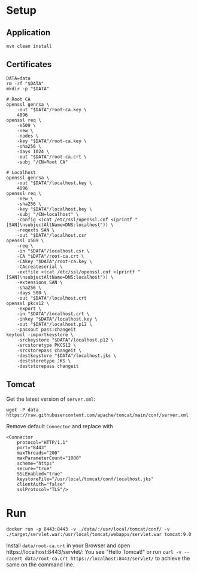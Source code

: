 Setup
=

Application
-

```
mvn clean install
```

Certificates
-

```
DATA=data
rm -rf "$DATA"
mkdir -p "$DATA"

# Root CA
openssl genrsa \
    -out "$DATA"/root-ca.key \
    4096
openssl req \
    -x509 \
    -new \
    -nodes \
    -key "$DATA"/root-ca.key \
    -sha256 \
    -days 1024 \
    -out "$DATA"/root-ca.crt \
    -subj "/CN=Root CA"

# Localhost
openssl genrsa \
    -out "$DATA"/localhost.key \
    4096
openssl req \
    -new \
    -sha256 \
    -key "$DATA"/localhost.key \
    -subj "/CN=localhost" \
    -config <(cat /etc/ssl/openssl.cnf <(printf "[SAN]\nsubjectAltName=DNS:localhost")) \
    -reqexts SAN \
    -out "$DATA"/localhost.csr
openssl x509 \
    -req \
    -in "$DATA"/localhost.csr \
    -CA "$DATA"/root-ca.crt \
    -CAkey "$DATA"/root-ca.key \
    -CAcreateserial \
    -extfile <(cat /etc/ssl/openssl.cnf <(printf "[SAN]\nsubjectAltName=DNS:localhost")) \
    -extensions SAN \
    -sha256 \
    -days 500 \
    -out "$DATA"/localhost.crt
openssl pkcs12 \
    -export \
    -in "$DATA"/localhost.crt \
    -inkey "$DATA"/localhost.key \
    -out "$DATA"/localhost.p12 \
    -passout pass:changeit
keytool -importkeystore \
    -srckeystore "$DATA"/localhost.p12 \
    -srcstoretype PKCS12 \
    -srcstorepass changeit \
    -destkeystore "$DATA"/localhost.jks \
    -deststoretype JKS \
    -deststorepass changeit
```

Tomcat
-

Get the latest version of `server.xml`:

```
wget -P data https://raw.githubusercontent.com/apache/tomcat/main/conf/server.xml
```

Remove default `Connector` and replace with

```
<Connector
    protocol="HTTP/1.1"
    port="8443"
    maxThreads="200"
    maxParameterCount="1000"
    scheme="https"
    secure="true"
    SSLEnabled="true"
    keystoreFile="/usr/local/tomcat/conf/localhost.jks"
    clientAuth="false"
    sslProtocol="TLS"/>
```

Run
=

```
docker run -p 8443:8443 -v ./data/:/usr/local/tomcat/conf/ -v ./target/servlet.war:/usr/local/tomcat/webapps/servlet.war tomcat:9.0
```

Install `data/root-ca.crt` in your Browser and open https://localhost:8443/servlet/: You see "Hello Tomcat!" or
run `curl -v --cacert data/root-ca.crt https://localhost:8443/servlet/` to achieve the same on the command line.